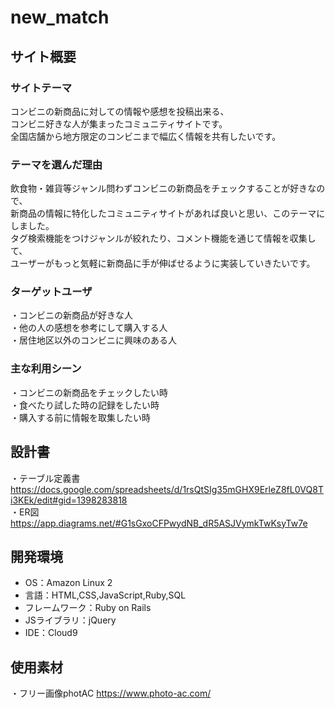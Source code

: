 # new_match

## サイト概要
### サイトテーマ
コンビニの新商品に対しての情報や感想を投稿出来る、  
コンビニ好きな人が集まったコミュニティサイトです。  
全国店舗から地方限定のコンビニまで幅広く情報を共有したいです。  

### テーマを選んだ理由
飲食物・雑貨等ジャンル問わずコンビニの新商品をチェックすることが好きなので、  
新商品の情報に特化したコミュニティサイトがあれば良いと思い、このテーマにしました。  
タグ検索機能をつけジャンルが絞れたり、コメント機能を通じて情報を収集して、  
ユーザーがもっと気軽に新商品に手が伸ばせるように実装していきたいです。  

### ターゲットユーザ
・コンビニの新商品が好きな人<br>
・他の人の感想を参考にして購入する人<br>
・居住地区以外のコンビニに興味のある人

### 主な利用シーン
・コンビニの新商品をチェックしたい時<br>
・食べたり試した時の記録をしたい時<br>
・購入する前に情報を取集したい時

## 設計書
・テーブル定義書<br>
https://docs.google.com/spreadsheets/d/1rsQtSIg35mGHX9ErleZ8fL0VQ8Ti3KEk/edit#gid=1398283818<br>
・ER図<br>
https://app.diagrams.net/#G1sGxoCFPwydNB_dR5ASJVymkTwKsyTw7e

## 開発環境
- OS：Amazon Linux 2
- 言語：HTML,CSS,JavaScript,Ruby,SQL
- フレームワーク：Ruby on Rails
- JSライブラリ：jQuery
- IDE：Cloud9

## 使用素材
・フリー画像photAC  https://www.photo-ac.com/
